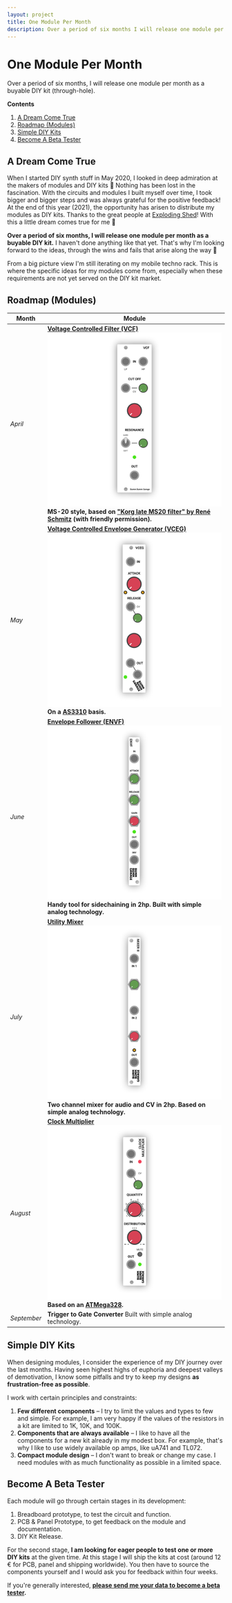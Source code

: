 ```yaml
---
layout: project
title: One Module Per Month
description: Over a period of six months I will release one module per month as a buyable DIY kit (through-hole).
---
```


# One Module Per Month

Over a period of six months, I will release one module per month as a buyable DIY kit (through-hole).

**Contents**

1. [A Dream Come True](#a-dream-come-true)
2. [Roadmap (Modules)](#roadmap-modules)
3. [Simple DIY Kits](#simple-diy-kits)
4. [Become A Beta Tester](#become-a-beta-tester)

## A Dream Come True

When I started DIY synth stuff in May 2020, I looked in deep admiration at the makers of modules and DIY kits 🤩 Nothing has been lost in the fascination. With the circuits and modules I built myself over time, I took bigger and bigger steps and was always grateful for the positive feedback! At the end of this year (2021), the opportunity has arisen to distribute my modules as DIY kits. Thanks to the great people at [Exploding Shed](https://www.exploding-shed.com/)! With this a little dream comes true for me 🦄

**Over a period of six months, I will release one module per month as a buyable DIY kit.** I haven't done anything like that yet. That's why I'm looking forward to the ideas, through the wins and fails that arise along the way 💪

From a big picture view I'm still iterating on my mobile techno rack. This is where the specific ideas for my modules come from, especially when these requirements are not yet served on the DIY kit market.

## Roadmap (Modules)

| Month       | Module                                                       |
| ----------- | ------------------------------------------------------------ |
| *April*     | **[Voltage Controlled Filter (VCF)](/modules/vcf) ![img](projects/one-module-per-month/Bumm-Bumm-Garage-Voltage-Controlled-Filter.png) MS-20 style, based on ["Korg late MS20 filter" by René Schmitz](https://www.schmitzbits.de/ms20.html) (with friendly permission).** |
| *May*       | **[Voltage Controlled Envelope Generator (VCEG)](/modules/voltage-controlled-envelope-generator-vceg/) ![img](projects/one-module-per-month/Bumm-Bumm-Garage-Voltage-Controlled-Envelope-Generator.png) On a [AS3310](https://www.alfarzpp.lv/eng/sc/AS3310.php) basis.** |
| *June*      | **[Envelope Follower (ENVF)](/modules/envelope-follower/) ![img](projects/one-module-per-month/Bumm-Bumm-Garage-Envelope-Follower.png) Handy tool for sidechaining in 2hp. Built with simple analog technology.** |
| *July*      | **[Utility Mixer](/modules/mixer-ii/) ![img](projects/one-module-per-month/Bumm-Bumm-Garage-Mixer-II.png) Two channel mixer for audio and CV in 2hp. Based on simple analog technology.** |
| *August*    | **[Clock Multiplier](/modules/clock-multiplier/) ![img](projects/one-module-per-month/Bumm-Bumm-Garage-Clock-Multiplier.png) Based on an [ATMega328](https://en.wikipedia.org/wiki/ATmega328).** |
| *September* | **Trigger to Gate Converter** Built with simple analog technology. |

## Simple DIY Kits

When designing modules, I consider the experience of my DIY journey over the last months. Having seen highest highs of euphoria and deepest valleys of demotivation, I know some pitfalls and try to keep my designs **as frustration-free as possible**.

I work with certain principles and constraints:

1. **Few different components** – I try to limit the values and types to few and simple. For example, I am very happy if the values of the resistors in a kit are limited to 1K, 10K, and 100K.
2. **Components that are always available** – I like to have all the components for a new kit already in my modest box. For example, that's why I like to use widely available op amps, like uA741 and TL072.
3. **Compact module design** – I don't want to break or change my case. I need modules with as much functionality as possible in a limited space.

## Become A Beta Tester

Each module will go through certain stages in its development:

1. Breadboard prototype, to test the circuit and function.
2. PCB & Panel Prototype, to get feedback on the module and documentation.
3. DIY Kit Release.

For the second stage, **I am looking for eager people to test one or more DIY kits** at the given time. At this stage I will ship the kits at cost (around 12 € for PCB, panel and shipping worldwide). You then have to source the components yourself and I would ask you for feedback within four weeks.

If you're generally interested, **[please send me your data to become a beta tester](become-a-beta-tester).**

